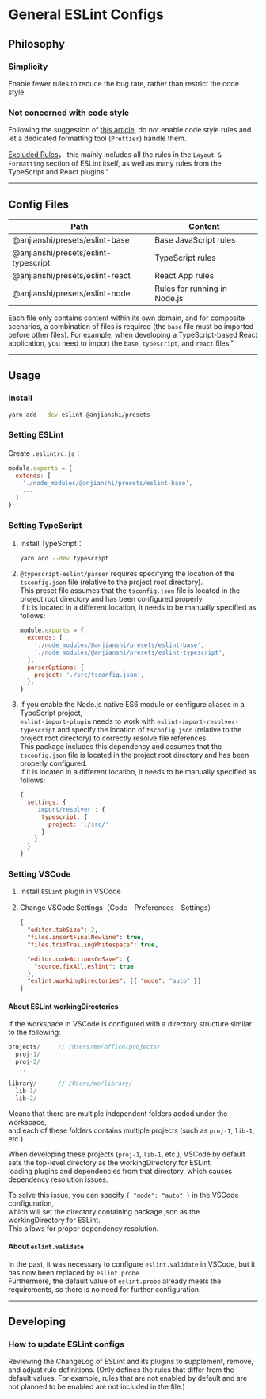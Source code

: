# General ESLint Configs

## Philosophy

### Simplicity

Enable fewer rules to reduce the bug rate, rather than restrict the code style.

### Not concerned with code style

Following the suggestion of [this article](https://typescript-eslint.io/linting/troubleshooting/formatting/),
do not enable code style rules and let a dedicated formatting tool (`Prettier`) handle them.

[Excluded Rules](https://github.com/prettier/eslint-config-prettier/blob/main/index.js)，
this mainly includes all the rules in the `Layout & Formatting` section of ESLint itself, as well as many rules from the TypeScript and React plugins."

---

## Config Files

| Path                                 | Content                      |
| ------------------------------------ | ---------------------------- |
| @anjianshi/presets/eslint-base       | Base JavaScript rules        |
| @anjianshi/presets/eslint-typescript | TypeScript rules             |
| @anjianshi/presets/eslint-react      | React App rules              |
| @anjianshi/presets/eslint-node       | Rules for running in Node.js |

Each file only contains content within its own domain, and for composite scenarios, a combination of files is required (the `base` file must be imported before other files).
For example, when developing a TypeScript-based React application, you need to import the `base`, `typescript`, and `react` files."

---

## Usage

### Install

```sh
yarn add --dev eslint @anjianshi/presets
```

### Setting ESLint

Create `.eslintrc.js`：

```js
module.exports = {
  extends: [
    './node_modules/@anjianshi/presets/eslint-base',
    ...
  ]
}
```

### Setting TypeScript

1.  Install TypeScript：

    ```sh
    yarn add --dev typescript
    ```

2.  `@typescript-eslint/parser` requires specifying the location of the `tsconfig.json` file (relative to the project root directory).  
    This preset file assumes that the `tsconfig.json` file is located in the project root directory and has been configured properly.  
    If it is located in a different location, it needs to be manually specified as follows:

    ```js
    module.exports = {
      extends: [
        './node_modules/@anjianshi/presets/eslint-base',
        './node_modules/@anjianshi/presets/eslint-typescript',
      ],
      parserOptions: {
        project: './src/tsconfig.json',
      },
    }
    ```

3.  If you enable the Node.js native ES6 module or configure aliases in a TypeScript project,  
    `eslint-import-plugin` needs to work with `eslint-import-resolver-typescript` and specify the location of `tsconfig.json` (relative to the project root directory) to correctly resolve file references.  
    This package includes this dependency and assumes that the `tsconfig.json` file is located in the project root directory and has been properly configured.  
    If it is located in a different location, it needs to be manually specified as follows:

    ```js
    {
      settings: {
        'import/resolver': {
          typescript: {
            project: './src/'
          }
        }
      }
    }
    ```

### Setting VSCode

1. Install `ESLint` plugin in VSCode

2. Change VSCode Settings（Code - Preferences - Settings）

   ```json
   {
     "editor.tabSize": 2,
     "files.insertFinalNewline": true,
     "files.trimTrailingWhitespace": true,

     "editor.codeActionsOnSave": {
       "source.fixAll.eslint": true
     },
     "eslint.workingDirectories": [{ "mode": "auto" }]
   }
   ```

#### About ESLint workingDirectories

If the workspace in VSCode is configured with a directory structure similar to the following:

```js
projects/     // /Users/me/office/projects/
  proj-1/
  proj-2/
  ...

library/      // /Users/me/library/
  lib-1/
  lib-2/
```

Means that there are multiple independent folders added under the workspace,  
and each of these folders contains multiple projects (such as `proj-1`, `lib-1`, etc.).

When developing these projects (`proj-1`, `lib-1`, etc.), VSCode by default sets the top-level directory as the workingDirectory for ESLint,  
loading plugins and dependencies from that directory, which causes dependency resolution issues.

To solve this issue, you can specify `{ "mode": "auto" }` in the VSCode configuration,  
which will set the directory containing package.json as the workingDirectory for ESLint.  
This allows for proper dependency resolution.

#### About `eslint.validate`

In the past, it was necessary to configure `eslint.validate` in VSCode, but it has now been replaced by `eslint.probe`.  
Furthermore, the default value of `eslint.probe` already meets the requirements, so there is no need for further configuration.

---

## Developing

### How to update ESLint configs

Reviewing the ChangeLog of ESLint and its plugins to supplement, remove, and adjust rule definitions.
(Only defines the rules that differ from the default values. For example, rules that are not enabled by default and are not planned to be enabled are not included in the file.)
